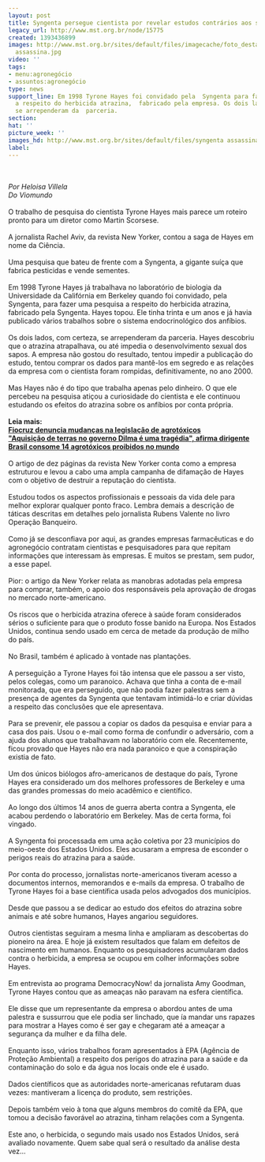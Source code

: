 ```yaml
---
layout: post
title: Syngenta persegue cientista por revelar estudos contrários aos seus interesses
legacy_url: http://www.mst.org.br/node/15775
created: 1393436899
images: http://www.mst.org.br/sites/default/files/imagecache/foto_destaque/syngenta
  assassina.jpg
video: ''
tags:
- menu:agronegócio
- assuntos:agronegócio
type: news
support_line: Em 1998 Tyrone Hayes foi convidado pela  Syngenta para fazer uma pesquisa
  a respeito do herbicida atrazina,  fabricado pela empresa. Os dois lados, com certeza,
  se arrependeram da  parceria.
section: 
hat: ''
picture_week: ''
images_hd: http://www.mst.org.br/sites/default/files/syngenta assassina.jpg
label: 
---
```

<p><br><em><br>Por Heloisa Villela <br>Do Viomundo</em><br><br>O trabalho de pesquisa do cientista Tyrone Hayes mais parece um roteiro pronto para um diretor como Martin Scorsese.<br><br>A jornalista Rachel Aviv, da revista New Yorker, contou a saga de Hayes em nome da Ciência.<br><br>Uma pesquisa que bateu de frente com a Syngenta, a gigante suíça que fabrica pesticidas e vende sementes.<br><br>Em 1998 Tyrone Hayes já trabalhava no laboratório de biologia da Universidade da Califórnia em Berkeley quando foi convidado, pela Syngenta, para fazer uma pesquisa a respeito do herbicida atrazina, fabricado pela Syngenta. Hayes topou. Ele tinha trinta e um anos e já havia publicado vários trabalhos sobre o sistema endocrinológico dos anfíbios.<br><br>Os dois lados, com certeza, se arrependeram da parceria. Hayes descobriu que o atrazina atrapalhava, ou até impedia o desenvolvimento sexual dos sapos. A empresa não gostou do resultado, tentou impedir a publicação do estudo, tentou comprar os dados para mantê-los em segredo e as relações da empresa com o cientista foram rompidas, definitivamente, no ano 2000.<br><br>Mas Hayes não é do tipo que trabalha apenas pelo dinheiro. O que ele percebeu na pesquisa atiçou a curiosidade do cientista e ele continuou estudando os efeitos do atrazina sobre os anfíbios por conta própria.<br><br><strong>Leia mais:<br><a href="http://www.mst.org.br/node/15765">Fiocruz denuncia mudanças na legislação de agrotóxicos <br></a></strong><a href="http://www.mst.org.br/node/15770"><strong>"Aquisição de terras no governo Dilma é uma tragédia", afirma dirigente <br></strong></a><a href="http://www.mst.org.br/node/15772"><strong>Brasil consome 14 agrotóxicos proibidos no mundo </strong></a><br><br>O artigo de dez páginas da revista New Yorker conta como a empresa estruturou e levou a cabo uma ampla campanha de difamação de Hayes com o objetivo de destruir a reputação do cientista.<br><br>Estudou todos os aspectos profissionais e pessoais da vida dele para melhor explorar qualquer ponto fraco. Lembra demais a descrição de táticas descritas em detalhes pelo jornalista Rubens Valente no livro Operação Banqueiro.<br><br>Como já se desconfiava por aqui, as grandes empresas farmacêuticas e do agronegócio contratam cientistas e pesquisadores para que repitam informações que interessam às empresas. E muitos se prestam, sem pudor, a esse papel.<br><br>Pior: o artigo da New Yorker relata as manobras adotadas pela empresa para comprar, também, o apoio dos responsáveis pela aprovação de drogas no mercado norte-americano.<br><br>Os riscos que o herbicida atrazina oferece à saúde foram considerados sérios o suficiente para que o produto fosse banido na Europa. Nos Estados Unidos, continua sendo usado em cerca de metade da produção de milho do país.<br><br>No Brasil, também é aplicado à vontade nas plantações.<br><br>A perseguição a Tyrone Hayes foi tão intensa que ele passou a ser visto, pelos colegas, como um paranoico. Achava que tinha a conta de e-mail monitorada, que era perseguido, que não podia fazer palestras sem a presença de agentes da Syngenta que tentavam intimidá-lo e criar dúvidas a respeito das conclusões que ele apresentava.<br><br>Para se prevenir, ele passou a copiar os dados da pesquisa e enviar para a casa dos pais. Usou o e-mail como forma de confundir o adversário, com a ajuda dos alunos que trabalhavam no laboratório com ele. Recentemente, ficou provado que Hayes não era nada paranoico e que a conspiração existia de fato.<br><br>Um dos únicos biólogos afro-americanos de destaque do país, Tyrone Hayes era considerado um dos melhores professores de Berkeley e uma das grandes promessas do meio acadêmico e científico.<br><br>Ao longo dos últimos 14 anos de guerra aberta contra a Syngenta, ele acabou perdendo o laboratório em Berkeley. Mas de certa forma, foi vingado.<br><br>A Syngenta foi processada em uma ação coletiva por 23 municípios do meio-oeste dos Estados Unidos. Eles acusaram a empresa de esconder o perigos reais do atrazina para a saúde.<br><br>Por conta do processo, jornalistas norte-americanos tiveram acesso a documentos internos, memorandos e e-mails da empresa. O trabalho de Tyrone Hayes foi a base científica usada pelos advogados dos municípios.<br><br>Desde que passou a se dedicar ao estudo dos efeitos do atrazina sobre animais e até sobre humanos, Hayes angariou seguidores.<br><br>Outros cientistas seguiram a mesma linha e ampliaram as descobertas do pioneiro na área. E hoje já existem resultados que falam em defeitos de nascimento em humanos. Enquanto os pesquisadores acumularam dados contra o herbicida, a empresa se ocupou em colher informações sobre Hayes.<br><br>Em entrevista ao programa DemocracyNow! da jornalista Amy Goodman, Tyrone Hayes contou que as ameaças não paravam na esfera científica.<br><br>Ele disse que um representante da empresa o abordou antes de uma palestra e sussurrou que ele podia ser linchado, que ía mandar uns rapazes para mostrar a Hayes como é ser gay e chegaram até a ameaçar a segurança da mulher e da filha dele.<br><br>Enquanto isso, vários trabalhos foram apresentados à EPA (Agência de Proteção Ambiental) a respeito dos perigos do atrazina para a saúde e da contaminação do solo e da água nos locais onde ele é usado.<br><br>Dados científicos que as autoridades norte-americanas refutaram duas vezes: mantiveram a licença do produto, sem restrições.<br><br>Depois também veio à tona que alguns membros do comitê da EPA, que tomou a decisão favorável ao atrazina, tinham relações com a Syngenta.<br><br>Este ano, o herbicida, o segundo mais usado nos Estados Unidos, será avaliado novamente. Quem sabe qual será o resultado da análise desta vez…<br><br>&nbsp;</p><p>&nbsp;</p>
